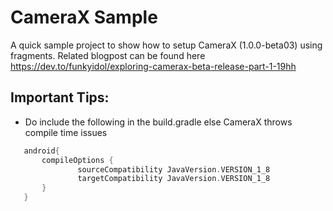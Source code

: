 # CameraX Sample

A quick sample project to show how to setup CameraX (1.0.0-beta03) using fragments. Related blogpost can be found here https://dev.to/funkyidol/exploring-camerax-beta-release-part-1-19hh

## Important Tips:
 * Do include the following in the build.gradle else CameraX throws compile time issues
 ```groovy
    android{
        compileOptions {
                sourceCompatibility JavaVersion.VERSION_1_8
                targetCompatibility JavaVersion.VERSION_1_8
        }
    }
 ```
